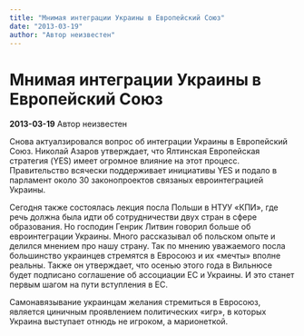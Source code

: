 ```yaml
---
title: "Мнимая интеграции Украины в Европейский Союз"
date: "2013-03-19"
author: "Автор неизвестен"
---
```


# Мнимая интеграции Украины в Европейский Союз

**2013-03-19** Автор неизвестен

Снова актуалзировался вопрос об интеграции Украины в Европейский Союз. Николай Азаров утверждает, что Ялтинская Европейская стратегия (YES) имеет огромное влияние на этот процесс. Правительство всячески поддерживает инициативы YES и подало в парламент около 30 законопроектов связаных евроинтеграцией Украины.

Сегодня также состоялась лекция посла Польши в НТУУ «КПИ», где речь должна была идти об сотрудничестви двух стран в сфере образования. Но господин Генрик Литвин говорил больше об евроинтеграции Украины. Много рассказывал об польском опыте и делился мнением про нашу страну. Так по мнению уважаемого посла большинство украинцев стремятся в Евросоюз и их «мечты» вполне реальны. Также он утверждает, что осенью этого года в Вильнюсе будет подписано соглашение об ассоциации ЕС и Украины. И это станет первым шагом на пути вступления в ЕС.

Самонавязывание украинцам желания стремиться в Евросоюз, является циничным проявлением политических «игр», в которых Украина выступает отнюдь не игроком, а марионеткой.